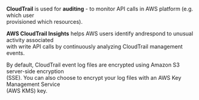 **CloudTrail** is used for **auditing** - to monitor API calls in AWS platform (e.g. which user  
provisioned which resources).

**AWS CloudTrail Insights** helps AWS users identify andrespond to unusual activity associated  
with write API calls by continuously analyzing CloudTrail management events.

By default, CloudTrail event log files are encrypted using Amazon S3 server-side encryption  
(SSE). You can also choose to encrypt your log files with an AWS Key Management Service  
(AWS KMS) key.